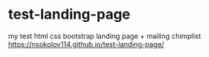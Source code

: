 # test-landing-page
my test html css bootstrap landing page + mailing chimplist
https://nsokolov114.github.io/test-landing-page/
